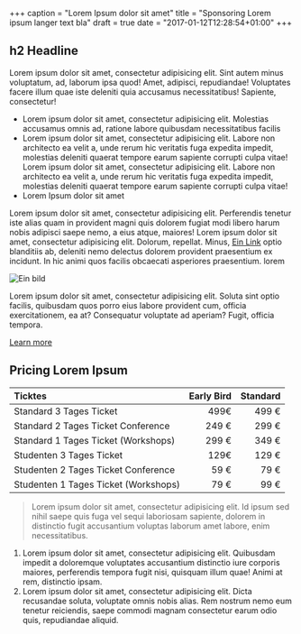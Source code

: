 +++
caption = "Lorem Ipsum dolor sit amet"
title = "Sponsoring Lorem ipsum langer text bla"
draft = true
date = "2017-01-12T12:28:54+01:00"
+++


## h2 Headline
Lorem ipsum dolor sit amet, consectetur adipisicing elit. Sint autem minus voluptatum, ad, laborum ipsa quod! Amet, adipisci, repudiandae! Voluptates facere illum quae iste deleniti quia accusamus necessitatibus! Sapiente, consectetur!

* Lorem ipsum dolor sit amet, consectetur adipisicing elit. Molestias accusamus omnis ad, ratione labore quibusdam necessitatibus facilis 
* Lorem ipsum dolor sit amet, consectetur adipisicing elit. Labore non architecto ea velit a, unde rerum hic veritatis fuga expedita impedit, molestias deleniti quaerat tempore earum sapiente corrupti culpa vitae!
Lorem ipsum dolor sit amet, consectetur adipisicing elit. Labore non architecto ea velit a, unde rerum hic veritatis fuga expedita impedit, molestias deleniti quaerat tempore earum sapiente corrupti culpa vitae!
* Lorem Ipsum	 dolor sit amet

Lorem ipsum dolor sit amet, consectetur adipisicing elit. Perferendis tenetur iste alias quam in provident magni quis dolorem fugiat modi libero harum nobis adipisci saepe nemo, a eius atque, maiores! Lorem ipsum dolor sit amet, consectetur adipisicing elit. Dolorum, repellat. Minus,  [Ein Link](http://www.google.de "Ttitle") optio blanditiis ab, deleniti nemo delectus dolorem provident praesentium ex incidunt. In hic animi quos facilis obcaecati asperiores praesentium. lorem

![Ein bild](/img/header.jpg)

Lorem ipsum dolor sit amet, consectetur adipisicing elit. Soluta sint optio facilis, quibusdam quos porro eius labore provident cum, officia exercitationem, ea at? Consequatur voluptate ad aperiam? Fugit, officia tempora.

<a href="#" class="more">Learn more</a>
<div class="clearfix"></div>


##  Pricing Lorem Ipsum

| Ticktes | Early Bird | Standard |
| :--| --:| --:|
| Standard 3 Tages Ticket | 499€ | 499 € |
| Standard 2 Tages Ticket Conference | 249 € | 299 € |
| Standard 1 Tages Ticket (Workshops) | 299 € | 349 € |
| Studenten 3 Tages Ticket | 129€ | 129 € |
| Studenten 2 Tages Ticket Conference | 59 € | 79 € |
| Studenten 1 Tages Ticket (Workshops) | 79 € | 99 € |

> Lorem ipsum dolor sit amet, consectetur adipisicing elit. Id ipsum sed nihil saepe quis fuga vel sequi laboriosam sapiente, dolorem in distinctio fugit accusantium voluptas laborum amet labore, enim necessitatibus.


1. Lorem ipsum dolor sit amet, consectetur adipisicing elit. Quibusdam impedit a doloremque voluptates accusantium distinctio iure corporis maiores, perferendis tempora fugit nisi, quisquam illum quae! Animi at rem, distinctio ipsam.
2. Lorem ipsum dolor sit amet, consectetur adipisicing elit. Dicta recusandae soluta, voluptate omnis nobis alias. Rem nostrum nemo eum tenetur reiciendis, saepe commodi magnam consectetur earum odio quis, repudiandae aliquid.
